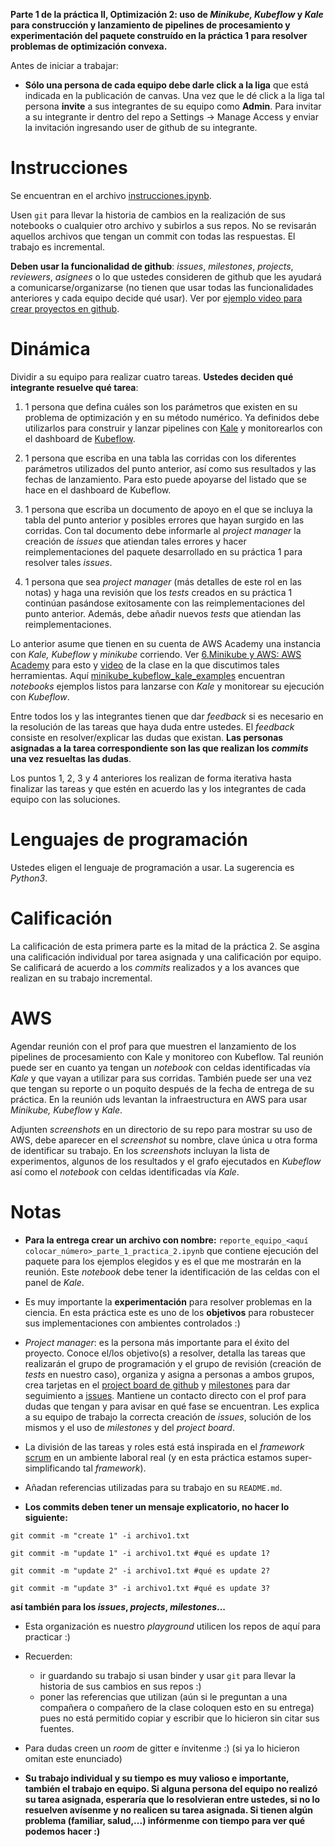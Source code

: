 **Parte 1 de la práctica II, Optimización 2: uso de *Minikube, Kubeflow* y *Kale* para construcción y lanzamiento de pipelines de procesamiento y experimentación del paquete construído en la práctica 1 para resolver problemas de optimización convexa.**

Antes de iniciar a trabajar: 

* **Sólo una persona de cada equipo debe darle click a la liga** que está indicada en la publicación de canvas. Una vez que le dé click a la liga tal persona **invite** a sus integrantes de su equipo como **Admin**. Para invitar a su integrante ir dentro del repo a Settings -> Manage Access y enviar la invitación ingresando user de github de su integrante.
    

# Instrucciones

Se encuentran en el archivo [instrucciones.ipynb](instrucciones.ipynb).

Usen `git` para llevar la historia de cambios en la realización de sus notebooks o cualquier otro archivo y subirlos a sus repos. No se revisarán aquellos archivos que tengan un commit con todas las respuestas. El trabajo es incremental.

**Deben usar la funcionalidad de github**: *issues*, *milestones*, *projects*, *reviewers*, *asignees* o lo que ustedes consideren de github que les ayudará a comunicarse/organizarse (no tienen que usar todas las funcionalidades anteriores y cada equipo decide qué usar). Ver por [ejemplo video para crear proyectos en github](https://youtu.be/z4Xpif7HI04).


# Dinámica

Dividir a su equipo para realizar cuatro tareas. **Ustedes deciden qué integrante resuelve qué tarea**:

1. 1 persona que defina cuáles son los parámetros que existen en su problema de optimización y en su método numérico. Ya definidos debe utilizarlos para construir y lanzar pipelines con [Kale](https://github.com/kubeflow-kale/kale) y monitorearlos con el dashboard de [Kubeflow](https://github.com/kubeflow/kubeflow). 

2. 1 persona que escriba en una tabla las corridas con los diferentes parámetros utilizados del punto anterior, así como sus resultados y las fechas de lanzamiento. Para esto puede apoyarse del listado que se hace en el dashboard de Kubeflow.

3. 1 persona que escriba un documento de apoyo en el que se incluya la tabla del punto anterior y posibles errores que hayan surgido en las corridas. Con tal documento debe informarle al *project manager* la creación de *issues* que atiendan tales errores y hacer reimplementaciones del paquete desarrollado en su práctica 1 para resolver tales *issues*.

4. 1 persona que sea *project manager* (más detalles de este rol en las notas) y haga una revisión que los *tests* creados en su práctica 1 continúan pasándose exitosamente con las reimplementaciones del punto anterior. Además, debe añadir nuevos *tests* que atiendan las reimplementaciones.

Lo anterior asume que tienen en su cuenta de AWS Academy una instancia con *Kale, Kubeflow* y *minikube* corriendo. Ver [6.Minikube y AWS: AWS Academy](https://github.com/ITAM-DS/analisis-numerico-computo-cientifico/wiki/6.Minikube-y-AWS) para esto y [video](https://youtu.be/SusT5xQN1ro) de la clase en la que discutimos tales herramientas. Aquí [minikube_kubeflow_kale_examples](https://github.com/palmoreck/minikube_kubeflow_kale_examples) encuentran *notebooks* ejemplos listos para lanzarse con *Kale* y monitorear su ejecución con *Kubeflow*.

Entre todos los y las integrantes tienen que dar *feedback* si es necesario en la resolución de las tareas que haya duda entre ustedes. El *feedback* consiste en resolver/explicar las dudas que existan. **Las personas asignadas a la tarea correspondiente son las que realizan los *commits* una vez resueltas las dudas**.

Los puntos 1, 2, 3 y 4 anteriores los realizan de forma iterativa hasta finalizar las tareas y que estén en acuerdo las y los integrantes de cada equipo con las soluciones.

# Lenguajes de programación

Ustedes eligen el lenguaje de programación a usar. La sugerencia es *Python3*.

# Calificación

La calificación de esta primera parte es la mitad de la práctica 2. Se asgina una calificación individual por tarea asignada y una calificación por equipo. Se calificará de acuerdo a los *commits* realizados y a los avances que realizan en su trabajo incremental. 

# AWS

Agendar reunión con el prof para que muestren el lanzamiento de los pipelines de procesamiento con Kale y monitoreo con Kubeflow. Tal reunión puede ser en cuanto ya tengan un *notebook* con celdas identificadas vía *Kale* y que vayan a utilizar para sus corridas. También puede ser una vez que tengan su reporte o un poquito después de la fecha de entrega de su práctica. En la reunión uds levantan la infraestructura en AWS para usar *Minikube, Kubeflow* y *Kale*.

Adjunten *screenshots* en un directorio de su repo para mostrar su uso de AWS, debe aparecer en el *screenshot* su nombre, clave única u otra forma de identificar su trabajo. En los *screenshots* incluyan la lista de experimentos, algunos de los resultados y el grafo ejecutados en *Kubeflow* así como el *notebook* con celdas identificadas vía *Kale*.

# Notas

* **Para la entrega crear un archivo con nombre:** `reporte_equipo_<aquí colocar_número>_parte_1_practica_2.ipynb` que contiene ejecución del paquete para los ejemplos elegidos y es el que me mostrarán en la reunión. Este *notebook* debe tener la identificación de las celdas con el panel de *Kale*. 

* Es muy importante la **experimentación** para resolver problemas en la ciencia. En esta práctica este es uno de los **objetivos** para robustecer sus implementaciones con ambientes controlados :)

* *Project manager*: es la persona más importante para el éxito del proyecto. Conoce el/los objetivo(s) a resolver, detalla las tareas que realizarán el grupo de programación y el grupo de revisión (creación de *tests* en nuestro caso), organiza y asigna a personas a ambos grupos, crea tarjetas en el [project board de github](https://help.github.com/en/github/managing-your-work-on-github/creating-a-project-board) y [milestones](https://help.github.com/en/github/managing-your-work-on-github/tracking-the-progress-of-your-work-with-milestones) para dar seguimiento a [issues](https://help.github.com/en/github/managing-your-work-on-github/creating-an-issue). Mantiene un contacto directo con el prof para dudas que tengan y para avisar en qué fase se encuentran. Les explica a su equipo de trabajo la correcta creación de *issues*, solución de los mismos y el uso de *milestones* y del *project board*.

* La división de las tareas y roles está está inspirada en el *framework* [scrum](https://www.youtube.com/watch?v=b02ZkndLk1Y&feature=emb_logo) en un ambiente laboral real (y en esta práctica estamos super-simplificando tal *framework*).

* Añadan referencias utilizadas para su trabajo en su `README.md`.

* **Los commits deben tener un mensaje explicatorio, no hacer lo siguiente:**

```
git commit -m "create 1" -i archivo1.txt

git commit -m "update 1" -i archivo1.txt #qué es update 1?

git commit -m "update 2" -i archivo1.txt #qué es update 2?

git commit -m "update 3" -i archivo1.txt #qué es update 3?
```

**así también para los *issues*, *projects*, *milestones*...**

* Esta organización es nuestro *playground* utilicen los repos de aquí para practicar :)

* Recuerden:

    * ir guardando su trabajo si usan binder y usar `git` para llevar la historia de sus cambios en sus repos :)
    * poner las referencias que utilizan (aún si le preguntan a una compañera o compañero de la clase coloquen esto en su entrega) pues no está permitido copiar y escribir que lo hicieron sin citar sus fuentes.


* Para dudas creen un *room* de gitter e ínvitenme :) (si ya lo hicieron omitan este enunciado)

* **Su trabajo individual y su tiempo es muy valioso e importante, también el trabajo en equipo. Si alguna persona del equipo no realizó su tarea asignada, esperaría que lo resolvieran entre ustedes, si no lo resuelven avísenme y no realicen su tarea asignada. Si tienen algún problema (familiar, salud,...) infórmenme con tiempo para ver qué podemos hacer :)**


